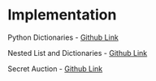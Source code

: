 # Implementation

Python Dictionaries - [Github Link](https://github.com/grandeurkoe/100-days-of-code-the-complete-python-pro-bootcamp/tree/9a54b500dbbc5b5e0aa740f82cbee855a19ada60/day-009-dictionaries-nesting-and-the-secret-auction/python-dictionaries)

Nested List and Dictionaries - [Github Link](https://github.com/grandeurkoe/100-days-of-code-the-complete-python-pro-bootcamp/tree/9a54b500dbbc5b5e0aa740f82cbee855a19ada60/day-009-dictionaries-nesting-and-the-secret-auction/nested-lists-and-dictionaries)

Secret Auction - [Github Link](https://github.com/grandeurkoe/100-days-of-code-the-complete-python-pro-bootcamp/tree/9a54b500dbbc5b5e0aa740f82cbee855a19ada60/day-009-dictionaries-nesting-and-the-secret-auction/secret-auction)